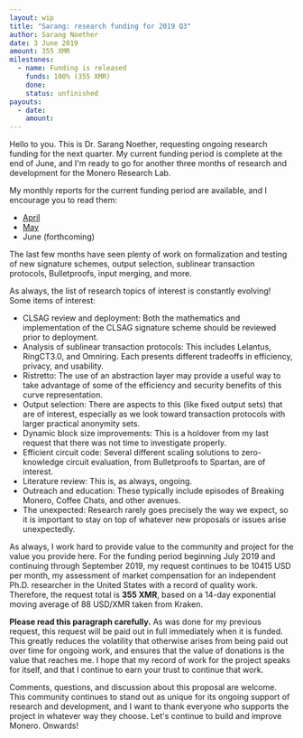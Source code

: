 ```yaml
---
layout: wip
title: "Sarang: research funding for 2019 Q3"
author: Sarang Noether
date: 3 June 2019
amount: 355 XMR
milestones:
  - name: Funding is released
    funds: 100% (355 XMR)
    done:
    status: unfinished
payouts:
  - date:
    amount:
---
```

Hello to you. This is Dr. Sarang Noether, requesting ongoing research funding for the next quarter. My current funding period is complete at the end of June, and I'm ready to go for another three months of research and development for the Monero Research Lab.

My monthly reports for the current funding period are available, and I encourage you to read them:
- [April](https://repo.getmonero.org/monero-project/ccs-proposals/merge_requests/34#note_5903)
- [May](https://repo.getmonero.org/monero-project/ccs-proposals/merge_requests/34#note_6373)
- June (forthcoming)

The last few months have seen plenty of work on formalization and testing of new signature schemes, output selection, sublinear transaction protocols, Bulletproofs, input merging, and more.

As always, the list of research topics of interest is constantly evolving! Some items of interest:
- CLSAG review and deployment: Both the mathematics and implementation of the CLSAG signature scheme should be reviewed prior to deployment.
- Analysis of sublinear transaction protocols: This includes Lelantus, RingCT3.0, and Omniring. Each presents different tradeoffs in efficiency, privacy, and usability.
- Ristretto: The use of an abstraction layer may provide a useful way to take advantage of some of the efficiency and security benefits of this curve representation.
- Output selection: There are aspects to this (like fixed output sets) that are of interest, especially as we look toward transaction protocols with larger practical anonymity sets.
- Dynamic block size improvements: This is a holdover from my last request that there was not time to investigate properly.
- Efficient circuit code: Several different scaling solutions to zero-knowledge circuit evaluation, from Bulletproofs to Spartan, are of interest.
- Literature review: This is, as always, ongoing.
- Outreach and education: These typically include episodes of Breaking Monero, Coffee Chats, and other avenues.
- The unexpected: Research rarely goes precisely the way we expect, so it is important to stay on top of whatever new proposals or issues arise unexpectedly.

As always, I work hard to provide value to the community and project for the value you provide here. For the funding period beginning July 2019 and continuing through September 2019, my request continues to be 10415 USD per month, my assessment of market compensation for an independent Ph.D. researcher in the United States with a record of quality work. Therefore, the request total is **355 XMR**, based on a 14-day exponential moving average of 88 USD/XMR taken from Kraken.

**Please read this paragraph carefully.** As was done for my previous request, this request will be paid out in full immediately when it is funded. This greatly reduces the volatility that otherwise arises from being paid out over time for ongoing work, and ensures that the value of donations is the value that reaches me. I hope that my record of work for the project speaks for itself, and that I continue to earn your trust to continue that work.

Comments, questions, and discussion about this proposal are welcome. This community continues to stand out as unique for its ongoing support of research and development, and I want to thank everyone who supports the project in whatever way they choose. Let's continue to build and improve Monero. Onwards!
